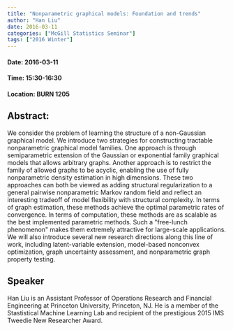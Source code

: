 ```yaml
---
title: "Nonparametric graphical models: Foundation and trends"
author: "Han Liu"
date: 2016-03-11
categories: ["McGill Statistics Seminar"]
tags: ["2016 Winter"]
---
```


#### Date: 2016-03-11
#### Time: 15:30-16:30
#### Location: BURN 1205

## Abstract:

We consider the problem of learning the structure of a non-Gaussian graphical model. We introduce two strategies for constructing tractable nonparametric graphical model families. One approach is through semiparametric extension of the Gaussian or exponential family graphical models that allows arbitrary graphs. Another approach is to restrict the family of allowed graphs to be acyclic, enabling the use of fully nonparametric density estimation in high dimensions. These two approaches can both be viewed as adding structural regularization to a general pairwise nonparametric Markov random field and reflect an interesting tradeoff of model flexibility with structural complexity. In terms of graph estimation, these methods achieve the optimal parametric rates of convergence. In terms of computation, these methods are as scalable as the best implemented parametric methods. Such a "free-lunch phenomenon" makes them extremely attractive for large-scale applications. We will also introduce several new research directions along this line of work, including latent-variable extension, model-based nonconvex optimization, graph uncertainty assessment, and nonparametric graph property testing.





## Speaker

Han Liu is an Assistant Professor of Operations Research and Financial Engineering at Princeton University, Princeton, NJ. He is a member of the Stastistical Machine Learning Lab and recipient of the prestigious 2015 IMS Tweedie New Researcher Award.
